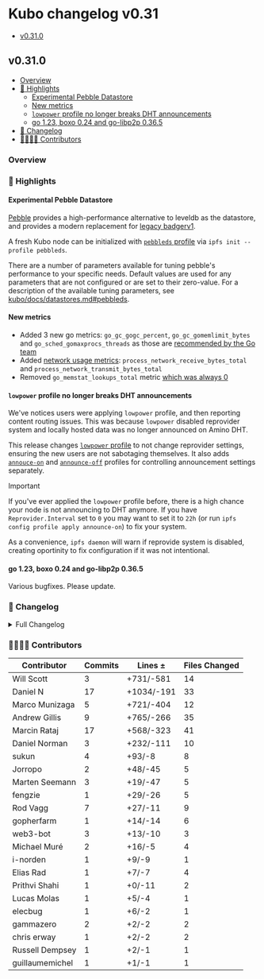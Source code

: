 # Kubo changelog v0.31

- [v0.31.0](#v0310)

## v0.31.0

- [Overview](#overview)
- [🔦 Highlights](#-highlights)
  - [Experimental Pebble Datastore](#experimental-pebble-datastore)
  - [New metrics](#new-metrics)
  - [`lowpower` profile no longer breaks DHT announcements](#lowpower-profile-no-longer-breaks-dht-announcements)
  - [go 1.23, boxo 0.24 and go-libp2p 0.36.5](#go-123-boxo-024-and-go-libp2p-0365)
- [📝 Changelog](#-changelog)
- [👨‍👩‍👧‍👦 Contributors](#-contributors)

### Overview

### 🔦 Highlights

#### Experimental Pebble Datastore

[Pebble](https://github.com/ipfs/kubo/blob/master/docs/config.md#pebbleds-profile) provides a high-performance alternative to leveldb as the datastore, and provides a modern replacement for [legacy badgerv1](https://github.com/ipfs/kubo/blob/master/docs/config.md#badgerds-profile).

A fresh Kubo node can be initialized with [`pebbleds` profile](https://github.com/ipfs/kubo/blob/master/docs/config.md#pebbleds-profile) via `ipfs init --profile pebbleds`.

There are a number of parameters available for tuning pebble's performance to your specific needs. Default values are used for any parameters that are not configured or are set to their zero-value.
For a description of the available tuning parameters, see [kubo/docs/datastores.md#pebbleds](https://github.com/ipfs/kubo/blob/master/docs/datastores.md#pebbleds).

#### New metrics

- Added 3 new go metrics: `go_gc_gogc_percent`, `go_gc_gomemlimit_bytes` and `go_sched_gomaxprocs_threads` as those are [recommended by the Go team](https://github.com/prometheus/client_golang/pull/1559)
- Added [network usage metrics](https://github.com/prometheus/client_golang/pull/1555): `process_network_receive_bytes_total` and `process_network_transmit_bytes_total`
- Removed `go_memstat_lookups_total` metric [which was always 0](https://github.com/prometheus/client_golang/pull/1577)

#### `lowpower` profile no longer breaks DHT announcements

We've notices users were applying `lowpower` profile, and then reporting content routing issues. This was because `lowpower` disabled reprovider system and locally hosted data was no longer announced on Amino DHT.

This release changes [`lowpower` profile](https://github.com/ipfs/kubo/blob/master/docs/config.md#lowpower-profile) to not change reprovider settings, ensuring the new users are not sabotaging themselves. It also adds [`annouce-on`](https://github.com/ipfs/kubo/blob/master/docs/config.md#announce-on-profile) and [`announce-off`](https://github.com/ipfs/kubo/blob/master/docs/config.md#announce-off-profile) profiles for controlling announcement settings separately.

> [!IMPORTANT]
> If you've ever applied the `lowpower` profile before, there is a high chance your node is not announcing to DHT anymore.
> If you have `Reprovider.Interval` set to `0` you may want to set it to `22h` (or run `ipfs config profile apply announce-on`) to fix your system.
>
> As a convenience, `ipfs daemon` will warn if reprovide system is disabled, creating oportinity to fix configuration if it was not intentional.

#### go 1.23, boxo 0.24 and go-libp2p 0.36.5

Various bugfixes. Please update.

### 📝 Changelog

<details><summary>Full Changelog</summary>

- github.com/ipfs/kubo:
  - fix: go 1.23(.2) (#10540) ([ipfs/kubo#10540](https://github.com/ipfs/kubo/pull/10540))
  - chore: bump version to 0.32.0-dev
  - feat(routing/http): support IPIP-484 and streaming (#10534) ([ipfs/kubo#10534](https://github.com/ipfs/kubo/pull/10534))
  - fix(daemon): webui URL when rpc is catch-all (#10520) ([ipfs/kubo#10520](https://github.com/ipfs/kubo/pull/10520))
  - chore: update changelog and config doc with more info about pebble  (#10533) ([ipfs/kubo#10533](https://github.com/ipfs/kubo/pull/10533))
  - feat: pebbleds profile and plugin (#10530) ([ipfs/kubo#10530](https://github.com/ipfs/kubo/pull/10530))
  - chore: dependency updates for 0.31 (#10511) ([ipfs/kubo#10511](https://github.com/ipfs/kubo/pull/10511))
  - feat: explicit announce-on/off profiles (#10524) ([ipfs/kubo#10524](https://github.com/ipfs/kubo/pull/10524))
  - fix(core): look for MFS root in local repo only (#8661) ([ipfs/kubo#8661](https://github.com/ipfs/kubo/pull/8661))
  - Fix issue in ResourceManager and nopfsPlugin about repo path (#10492) ([ipfs/kubo#10492](https://github.com/ipfs/kubo/pull/10492))
  - feat(bitswap): allow configuring WithWantHaveReplaceSize (#10512) ([ipfs/kubo#10512](https://github.com/ipfs/kubo/pull/10512))
  - refactor: simplify logic for MFS pinning (#10506) ([ipfs/kubo#10506](https://github.com/ipfs/kubo/pull/10506))
  - docs: clarify Gateway.PublicGateways (#10525) ([ipfs/kubo#10525](https://github.com/ipfs/kubo/pull/10525))
  - chore: clarify dep update in RELEASE_CHECKLIST.md (#10518) ([ipfs/kubo#10518](https://github.com/ipfs/kubo/pull/10518))
  - feat: ipfs-webui v4.3.2 (#10523) ([ipfs/kubo#10523](https://github.com/ipfs/kubo/pull/10523))
  - docs(config): add useful references
  - docs(config): improve profile descriptions (#10517) ([ipfs/kubo#10517](https://github.com/ipfs/kubo/pull/10517))
  - docs: update RELEASE_CHECKLIST.md (#10496) ([ipfs/kubo#10496](https://github.com/ipfs/kubo/pull/10496))
  - chore: create next changelog (#10510) ([ipfs/kubo#10510](https://github.com/ipfs/kubo/pull/10510))
  - Merge Release: v0.30.0 [skip changelog] ([ipfs/kubo#10508](https://github.com/ipfs/kubo/pull/10508))
  - chore: boxo v0.23.0 and go-libp2p v0.36.3 (#10507) ([ipfs/kubo#10507](https://github.com/ipfs/kubo/pull/10507))
  - docs: replace outdated package paths described in rpc README (#10505) ([ipfs/kubo#10505](https://github.com/ipfs/kubo/pull/10505))
  - fix: switch back to go 1.22 (#10502) ([ipfs/kubo#10502](https://github.com/ipfs/kubo/pull/10502))
  - fix(cli): preserve hostname specified with --api in http request headers (#10497) ([ipfs/kubo#10497](https://github.com/ipfs/kubo/pull/10497))
  - chore: upgrade to go 1.23 (#10486) ([ipfs/kubo#10486](https://github.com/ipfs/kubo/pull/10486))
  - fix: error during config when running benchmarks (#10495) ([ipfs/kubo#10495](https://github.com/ipfs/kubo/pull/10495))
  - chore: update go-unixfsnode, cmds, and boxo (#10494) ([ipfs/kubo#10494](https://github.com/ipfs/kubo/pull/10494))
  - Docs fix spelling issues (#10493) ([ipfs/kubo#10493](https://github.com/ipfs/kubo/pull/10493))
  - chore: update version (#10491) ([ipfs/kubo#10491](https://github.com/ipfs/kubo/pull/10491))
- github.com/ipfs/boxo (v0.23.0 -> v0.24.0):
  - Release v0.24.0 ([ipfs/boxo#683](https://github.com/ipfs/boxo/pull/683))
- github.com/ipfs/go-ipld-cbor (v0.1.0 -> v0.2.0):
  - v0.2.0
  - deprecate DumpObject() in favor of better named Encode()
  - add an EncodeWriter method, using the pooled marshallers
  - fix expCid vs actualCid guard
- github.com/ipld/go-car/v2 (v2.13.1 -> v2.14.2):
  - v2.14.2 bump
  - fix: goreleaser v2 compat, trigger release-binaries with workflow_run
  - v2.14.1 bump
  - chore: update fuzz to Go 1.22
  - v2.14.0 bump
  - fix(cmd): properly pick up --inverse and --cid-file args ([ipld/go-car#531](https://github.com/ipld/go-car/pull/531))
  - Re-factor cmd functions to library ([ipld/go-car#524](https://github.com/ipld/go-car/pull/524))
  - ci: uci/copy-templates ([ipld/go-car#521](https://github.com/ipld/go-car/pull/521))
  - Add a `car ls --unixfs-blocks` to render two-column output ([ipld/go-car#514](https://github.com/ipld/go-car/pull/514))
- github.com/libp2p/go-libp2p (v0.36.3 -> v0.36.5):
  - chore: remove Roadmap file (#2954) ([libp2p/go-libp2p#2954](https://github.com/libp2p/go-libp2p/pull/2954))
  - fix: Release v0.36.5
  - autonatv2: recover from panics (#2992) ([libp2p/go-libp2p#2992](https://github.com/libp2p/go-libp2p/pull/2992))
  - basichost: ensure no duplicates in Addrs output (#2980) ([libp2p/go-libp2p#2980](https://github.com/libp2p/go-libp2p/pull/2980))
  - Release v0.36.4
  - peerstore: better GC in membacked peerstore (#2960) ([libp2p/go-libp2p#2960](https://github.com/libp2p/go-libp2p/pull/2960))
  - fix: use quic.Version instead of the deprecated quic.VersionNumber (#2955) ([libp2p/go-libp2p#2955](https://github.com/libp2p/go-libp2p/pull/2955))
  - tcp: fix metrics for multiple calls to Close (#2953) ([libp2p/go-libp2p#2953](https://github.com/libp2p/go-libp2p/pull/2953))
- github.com/libp2p/go-libp2p-kbucket (v0.6.3 -> v0.6.4):
  - release v0.6.4 ([libp2p/go-libp2p-kbucket#135](https://github.com/libp2p/go-libp2p-kbucket/pull/135))
  - feat: add log printing when peer added and removed table ([libp2p/go-libp2p-kbucket#134](https://github.com/libp2p/go-libp2p-kbucket/pull/134))
  - Upgrade to go-log v2.5.1 ([libp2p/go-libp2p-kbucket#132](https://github.com/libp2p/go-libp2p-kbucket/pull/132))
  - chore: update go-libp2p-asn-util
- github.com/multiformats/go-multiaddr-dns (v0.3.1 -> v0.4.0):
  - Release v0.4.0 (#64) ([multiformats/go-multiaddr-dns#64](https://github.com/multiformats/go-multiaddr-dns/pull/64))
  - Limit total number of resolved addresses from DNS response (#63) ([multiformats/go-multiaddr-dns#63](https://github.com/multiformats/go-multiaddr-dns/pull/63))
  - fix!: Only resolve the first DNS-like component (#61) ([multiformats/go-multiaddr-dns#61](https://github.com/multiformats/go-multiaddr-dns/pull/61))
  - sync: update CI config files (#43) ([multiformats/go-multiaddr-dns#43](https://github.com/multiformats/go-multiaddr-dns/pull/43))
  - remove deprecated types ([multiformats/go-multiaddr-dns#37](https://github.com/multiformats/go-multiaddr-dns/pull/37))
  - remove Jenkinsfile ([multiformats/go-multiaddr-dns#40](https://github.com/multiformats/go-multiaddr-dns/pull/40))
  - sync: update CI config files (#29) ([multiformats/go-multiaddr-dns#29](https://github.com/multiformats/go-multiaddr-dns/pull/29))
  - use net.IP.Equal to compare IP addresses ([multiformats/go-multiaddr-dns#30](https://github.com/multiformats/go-multiaddr-dns/pull/30))

</details>

### 👨‍👩‍👧‍👦 Contributors

| Contributor | Commits | Lines ± | Files Changed |
|-------------|---------|---------|---------------|
| Will Scott | 3 | +731/-581 | 14 |
| Daniel N | 17 | +1034/-191 | 33 |
| Marco Munizaga | 5 | +721/-404 | 12 |
| Andrew Gillis | 9 | +765/-266 | 35 |
| Marcin Rataj | 17 | +568/-323 | 41 |
| Daniel Norman | 3 | +232/-111 | 10 |
| sukun | 4 | +93/-8 | 8 |
| Jorropo | 2 | +48/-45 | 5 |
| Marten Seemann | 3 | +19/-47 | 5 |
| fengzie | 1 | +29/-26 | 5 |
| Rod Vagg | 7 | +27/-11 | 9 |
| gopherfarm | 1 | +14/-14 | 6 |
| web3-bot | 3 | +13/-10 | 3 |
| Michael Muré | 2 | +16/-5 | 4 |
| i-norden | 1 | +9/-9 | 1 |
| Elias Rad | 1 | +7/-7 | 4 |
| Prithvi Shahi | 1 | +0/-11 | 2 |
| Lucas Molas | 1 | +5/-4 | 1 |
| elecbug | 1 | +6/-2 | 1 |
| gammazero | 2 | +2/-2 | 2 |
| chris erway | 1 | +2/-2 | 2 |
| Russell Dempsey | 1 | +2/-1 | 1 |
| guillaumemichel | 1 | +1/-1 | 1 |
